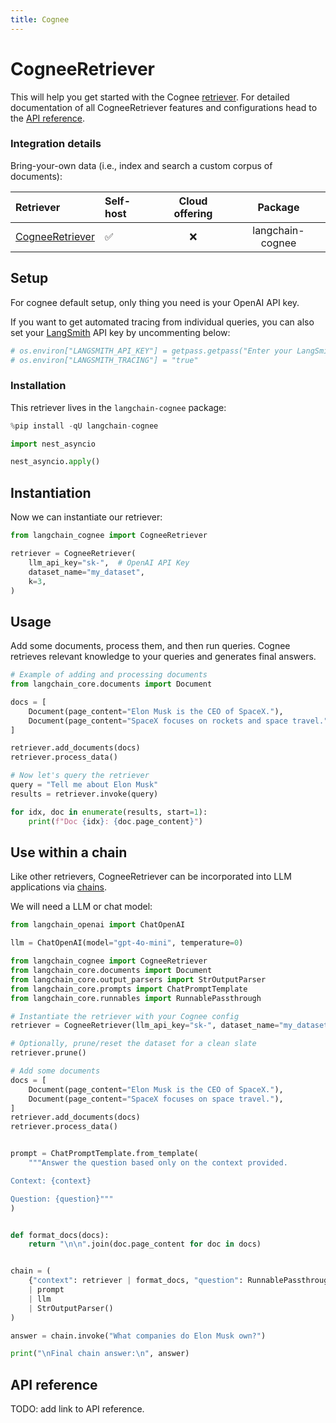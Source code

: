 ```yaml
---
title: Cognee
---
```


# CogneeRetriever

This will help you get started with the Cognee [retriever](/oss/concepts/retrievers). For detailed documentation of all CogneeRetriever features and configurations head to the [API reference](https://python.langchain.com/api_reference/community/retrievers/langchain_community.retrievers.cognee.CogneeRetriever.html).

### Integration details

Bring-your-own data (i.e., index and search a custom corpus of documents):

| Retriever | Self-host | Cloud offering | Package |
| :--- | :--- | :---: | :---: |
[CogneeRetriever](https://python.langchain.com/api_reference/community/retrievers/langchain_community.retrievers.cognee.CogneeRetriever.html) | ✅ | ❌ | langchain-cognee |

## Setup

For cognee default setup, only thing you need is your OpenAI API key. 


If you want to get automated tracing from individual queries, you can also set your [LangSmith](https://docs.smith.langchain.com/) API key by uncommenting below:


```python
# os.environ["LANGSMITH_API_KEY"] = getpass.getpass("Enter your LangSmith API key: ")
# os.environ["LANGSMITH_TRACING"] = "true"
```

### Installation

This retriever lives in the `langchain-cognee` package:


```python
%pip install -qU langchain-cognee
```


```python
import nest_asyncio

nest_asyncio.apply()
```

## Instantiation

Now we can instantiate our retriever:


```python
from langchain_cognee import CogneeRetriever

retriever = CogneeRetriever(
    llm_api_key="sk-",  # OpenAI API Key
    dataset_name="my_dataset",
    k=3,
)
```

## Usage

Add some documents, process them, and then run queries. Cognee retrieves relevant knowledge to your queries and generates final answers.


```python
# Example of adding and processing documents
from langchain_core.documents import Document

docs = [
    Document(page_content="Elon Musk is the CEO of SpaceX."),
    Document(page_content="SpaceX focuses on rockets and space travel."),
]

retriever.add_documents(docs)
retriever.process_data()

# Now let's query the retriever
query = "Tell me about Elon Musk"
results = retriever.invoke(query)

for idx, doc in enumerate(results, start=1):
    print(f"Doc {idx}: {doc.page_content}")
```

## Use within a chain

Like other retrievers, CogneeRetriever can be incorporated into LLM applications via [chains](/oss/how-to/sequence/).

We will need a LLM or chat model:

<ChatModelTabs customVarName="llm" />


```python
from langchain_openai import ChatOpenAI

llm = ChatOpenAI(model="gpt-4o-mini", temperature=0)
```


```python
from langchain_cognee import CogneeRetriever
from langchain_core.documents import Document
from langchain_core.output_parsers import StrOutputParser
from langchain_core.prompts import ChatPromptTemplate
from langchain_core.runnables import RunnablePassthrough

# Instantiate the retriever with your Cognee config
retriever = CogneeRetriever(llm_api_key="sk-", dataset_name="my_dataset", k=3)

# Optionally, prune/reset the dataset for a clean slate
retriever.prune()

# Add some documents
docs = [
    Document(page_content="Elon Musk is the CEO of SpaceX."),
    Document(page_content="SpaceX focuses on space travel."),
]
retriever.add_documents(docs)
retriever.process_data()


prompt = ChatPromptTemplate.from_template(
    """Answer the question based only on the context provided.

Context: {context}

Question: {question}"""
)


def format_docs(docs):
    return "\n\n".join(doc.page_content for doc in docs)


chain = (
    {"context": retriever | format_docs, "question": RunnablePassthrough()}
    | prompt
    | llm
    | StrOutputParser()
)
```


```python
answer = chain.invoke("What companies do Elon Musk own?")

print("\nFinal chain answer:\n", answer)
```

## API reference

TODO: add link to API reference.
